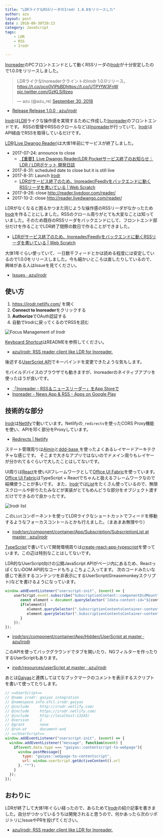 ```yaml
---
title: "LDRライクなRSSリーダのIrodr 1.0.0をリリースした"
author: azu
layout: post
date : 2018-09-30T20:13
category: JavaScript
tags:
    - LDR
    - RSS
    - Irodr

---
```


[Inoreader](https://www.inoreader.com/)のPCフロントエンドとして動くRSSリーダの[Irodr](https://irodr.netlify.com/)が十分安定したので1.0.0をリリースしました。

<blockquote class="twitter-tweet" data-lang="en"><p lang="ja" dir="ltr">LDRライクなInoreaderクライントのIrodr 1.0.0リリース。<a href="https://t.co/oco0VlPbBD">https://t.co/oco0VlPbBD</a><a href="https://t.co/UTPYfW3FnW">https://t.co/UTPYfW3FnW</a> <a href="https://t.co/GzKLSj9zeo">pic.twitter.com/GzKLSj9zeo</a></p>&mdash; azu (@azu_re) <a href="https://twitter.com/azu_re/status/1046356638427312133?ref_src=twsrc%5Etfw">September 30, 2018</a></blockquote>
<script async src="https://platform.twitter.com/widgets.js" charset="utf-8"></script>

- [Release Release 1.0.0 · azu/irodr](https://github.com/azu/irodr/releases/tag/1.0.0)

[Irodr](https://irodr.netlify.com/)は[LDR](http://reader.livedoor.com/)ライクな操作感を実現するために作成した[Inoreader](https://www.inoreader.com/)のフロントエンドです。
RSSの管理やRSSのクロールなどは[Inoreader](https://www.inoreader.com/)が行っていて、[Irodr](https://irodr.netlify.com/)はAPI経由でRSSを取得しているだけです。

[LDR](http://reader.livedoor.com/)([Live Dwango Reader](https://ja.wikipedia.org/wiki/Live_Dwango_Reader))は大体1年前にサービスが終了しました。

- 2017-07-24: announce to close 
  - [【重要】Live Dwango Reader/LDR Pocketサービス終了のお知らせ｜LDR / LDRポケット 開発日誌](http://blog.livedoor.jp/staff_reader/archives/52278396.html)
- 2017-8-31: scheduled date to close but it is still live
- 2017-8-31: Launch [Irodr](https://irodr.netlify.com/)
  - [LDRがサービス終了のため、Inoreader/Feedlyをバックエンドに動くRSSリーダを書いている | Web Scratch](https://efcl.info/2017/08/31/ldr-to-irodr/)
- 2017-9-26: close <http://reader.livedoor.com/reader/>
- 2017-10-2: close <http://reader.livedwango.com/reader/>

LDRがなくなると困るかつまた同じような操作感のRSSリーダがなかったため[Irodr](https://irodr.netlify.com/)を作ることにしました。RSSのクロール周りがとても大変なことは知っていました。そのため既存のRSSリーダをバックエンドにして、フロントエンド部分だけを作ることでLDR終了間際の数日で作ることができました。

- [LDRがサービス終了のため、Inoreader/Feedlyをバックエンドに動くRSSリーダを書いている | Web Scratch](https://efcl.info/2017/08/31/ldr-to-irodr/)

大体1年ぐらい使っていて、一日数千フィードとかは読める程度には安定しているので1.0.0をリリースしました。今も細かいところは直したりしているので、興味がある人はIssueを見てください。

- [Issues · azu/irodr](https://github.com/azu/irodr/issues)

## 使い方

1. <https://irodr.netlify.com/> を開く
2. **Connect to Inoreader**をクリックする
3. **Authorize**でOAuth認証する
4. 自動でIrodrに戻ってくるのでRSSを読む

![Focus Management of Irodr](https://cdn.rawgit.com/azu/irodr/master/docs/img/irodr-behavior.gif)

[Keyboard Shortcut](https://github.com/azu/irodr#keyboard-shortcut)はREADMEを参照してください。

- [azu/irodr: RSS reader client like LDR for Inoreader.](https://github.com/azu/irodr)

後述する[UserScript API](https://github.com/azu/irodr/tree/master/src/component/container/App/Hidden/UserScript)でキーバインドを変更できたような気もします。

モバイルデバイスのブラウザでも動きますが、Inoreaderのネイティブアプリを使ったほうが良いです。

- [‎「Inoreader - RSS＆ニュースリーダー」をApp Storeで](https://itunes.apple.com/jp/app/inoreader-rss-%E3%83%8B%E3%83%A5%E3%83%BC%E3%82%B9%E3%83%AA%E3%83%BC%E3%83%80%E3%83%BC/id892355414?mt=8 "‎「Inoreader - RSS＆ニュースリーダー」をApp Storeで")
- [Inoreader - News App & RSS - Apps on Google Play](https://play.google.com/store/apps/details?id=com.innologica.inoreader&hl=en_US "Inoreader - News App & RSS - Apps on Google Play")


## 技術的な部分

[Irodr](https://irodr.netlify.com/)は[Netlify](https://www.netlify.com/)で動いています。Netlifyの`_redirects`を使ったCORS Proxy機能を使い、APIを叩く部分をProxyしています。

- [Redirects | Netlify](https://www.netlify.com/docs/redirects/)

ステート管理周りは[Almin](https://almin.js.org/)と[ddd-base
](https://github.com/almin/ddd-base)を使ったよくあるレイヤードアーキテクチャな感じです。
そこまで大きなアプリではないのでドメイン周りもレイヤーが分かれてるぐらいで大したことはしてないです。

UI周りは[React](https://reactjs.org/)を使いUIフレームワークとして[Office UI Fabric](https://developer.microsoft.com/en-us/fabric)を使っています。
[Office UI Fabric](https://developer.microsoft.com/en-us/fabric)はTypeScript + Reactでちゃんと扱えるフレームワークなので結構使うことが多いです。
また、[Irodr](https://irodr.netlify.com/)では[List](https://developer.microsoft.com/en-us/fabric#/components/list)をたくさん使っているので、無限スクロールや折りたたみなどが実装がとてもめんどうな部分をオブジェクト渡すだけでできるので良かったです。

![Irodr list](https://efcl.info/wp-content/uploads/2018/09/30-1538307248.png)

この`List`コンポーネントを使ってLDRライクなショートカットでフィードを移動するようなフォーカスコントールとかも行えました。（まあまあ無理やり）

- [irodr/src/component/container/App/Subscription/SubscriptionList at master · azu/irodr](https://github.com/azu/irodr/tree/master/src/component/container/App/Subscription/SubscriptionList)

[TypeScript](https://www.typescriptlang.org/)で書いていて開発環境周りは[create-react-app-typescript](https://github.com/wmonk/create-react-app-typescript)を使っています。この辺は特別なことはしてないです。

LDR的なUserScript向けの公開JavaScript APIがページ内にあるため、ReactっぽくないDOM API的なコードもちょこちょこ入ってます。
次のコードみたいな感じで表示するコンテンツを非表示にするUserScript(Greasemonkeyスクリプト)などを書けるようになっています。

```js
window.addEventListener("userscript-init", (event) => {
    userScript.event.subscribe("SubscriptionContent::componentDidMount", (content) => {
       const element = document.querySelector(`[data-content-id="${content.contentId}"]`);
       if(element){
          element.querySelector(".SubscriptionContentsContainer-contentTitle").classList.add("ng-content");
          element.querySelector(".SubscriptionContentsContainer-contentBody").setAttribute("hidden", true);
       } 
    });
});
```

- [irodr/src/component/container/App/Hidden/UserScript at master · azu/irodr](https://github.com/azu/irodr/tree/master/src/component/container/App/Hidden/UserScript)

このAPIを使ってバックグラウンドでタブを開いたり、NGフィルターを作ったりするUserScriptもあります。

- [irodr/resources/userScript at master · azu/irodr](https://github.com/azu/irodr/tree/master/resources/userScript)

あとは[Gaiyas](https://github.com/syon/gaiyas)と連携してはてなブックマークのコメントを表示するスクリプトを書いて使ってたりします。

```js
// ==UserScript==
// @name irodr: gaiyas integration
// @namespace info.efcl.irodr.gaiyas
// @include     http://irodr.netlify.com/
// @include     https://irodr.netlify.com/
// @include     http://localhost:13245/
// @version     1
// @grant       none
// @run-at      document-end
// ==/UserScript==
window.addEventListener("userscript-init", (event) => {
  window.addEventListener("message", function(event) {
    if(event.data.type === "gaiyas::contentscript-to-webpage"){
      window.postMessage({
        type: "gaiyas::webpage-to-contentscript",
        url: window.userScript.getActiveContent().url
      }, "*");
    }
  });
});

```

## おわりに

LDRが終了して大体1年ぐらい経ったので、あらためて[Irodr](https://irodr.netlify.com/)の紹介記事を書きました。自分がつかっているうちは開発されると思うので、何かあったら次のリポジトリにIssueやPRを投げてください。

- [azu/irodr: RSS reader client like LDR for Inoreader.](https://github.com/azu/irodr)

